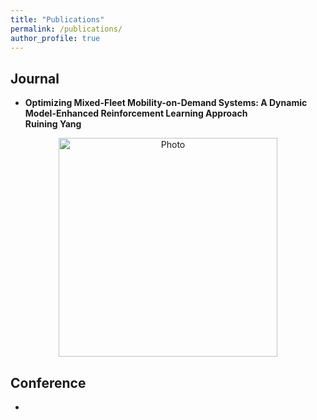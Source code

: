 ```yaml
---
title: "Publications"
permalink: /publications/
author_profile: true
---
```



## Journal
+ <b>Optimizing Mixed-Fleet Mobility-on-Demand Systems: A Dynamic Model-Enhanced Reinforcement Learning Approach</b><br>
<b>Ruining Yang</b> </br>

<p align="center">
  <img src="https://520yrn.github.io//files/1.png" alt="Photo" style="width: 350px;"/>
</p>

## Conference
+
